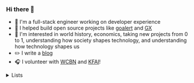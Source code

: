 ### Hi there 👋

- 🥞 I'm a full-stack engineer working on developer experience
- 💼 I helped build open source projects like [goalert](https://github.com/target/goalert) and [GX](https://github.com/great-expectations/great_expectations)
- 🧠 I'm interested in world history, economics, taking new projects from 0 to 1, understanding how society shapes technology, and understanding how technology shapes us
- ✏️ I write a [blog](https://dctalbot.nyc/)
- 🎧 I volunteer with [WCBN](http://floyd.wcbn.org:8000/wcbn-hd.mp3) and [KFAI](http://www.kfai.org/sites/default/stream/jplayer.html)!

 <details>
  <summary>Lists</summary>
  <h4>Videos</h4>

 - <a href="https://www.youtube.com/watch?v=SeAbvjM5Fhw">JS Code Golf</a>
 - <a href="https://www.youtube.com/watch?v=PAAkCSZUG1c">Go Proverbs</a>
 - <a href="https://www.youtube.com/watch?v=a9xAKttWgP4">APL Game of Life</a>
 - <a href="https://www.youtube.com/watch?v=PzEox3szeRc">"Good Enough" Architecture</a>
 - <a href="https://www.hytradboi.com/2022/uis-are-streaming-dags">UIs are streaming DAGs</a>
 - <a href="https://www.youtube.com/watch?v=KJcd9IckJj8">WANIX: Experimental Local-first Dev Environment</a>
 - <a href="https://www.youtube.com/watch?v=aOWIJ4Mgb2k">Bridging React Native Back to its Roots</a>
 - <a href="https://www.youtube.com/watch?v=x7cQ3mrcKaY">React: Rethinking best practices</a>
 - <a href="https://www.youtube.com/watch?v=haejb5rzKsM">Monoliths vs Microservices is Missing the Point</a>
 - <a href="https://www.youtube.com/watch?v=S_ipdVNSFlo">Python's abstract base classes</a>
 - <a href="https://www.youtube.com/watch?v=KClAPipnKqw">Technical leadership and glue work</a>
 
  
  <h4>Blogs</h4>

  - <a href="https://daverupert.com/2022/08/web-is-a-harsh-manager/">The web is a harsh manager</a>
  - <a href="http://www.paulgraham.com/makersschedule.html">The maker / manager schedule</a>
  - <a href="https://naggum.no/lugm-time.html">The Long, Painful History of Time</a>
  - <a href="https://lbruhmuller.medium.com/the-staff-engineer-statute-bff4f0cf1810">Staff Engineer Statute</a>
  - <a href="https://moxie.org/2022/01/07/web3-first-impressions.html">My first impressions of web3</a>
  - <a href="https://www.evanmiller.org/mathematical-hacker.html">The mathematical hacker</a>
  - <a href="https://swannodette.github.io/2013/12/17/the-future-of-javascript-mvcs/">The future of JS MVC's</a>
  - <a href="https://andreasjhkarlsson.github.io/jekyll/update/2023/12/27/4-billion-if-statements.html">4 billion if statements</a>
  - <a href="https://bvisness.me/you-cant/">You can’t do that because I hate you.</a>
  - <a href="https://macwright.com/2020/05/10/spa-fatigue.html">SPA Fatigue</a>
  - <a href="https://macwright.com/2020/10/28/if-not-spas.html">If not SPAs</a>
  - <a href="https://netflixtechblog.com/predictive-cpu-isolation-of-containers-at-netflix-91f014d856c7">Predictive CPU Isolation of containers</a>
  - <a href="https://ln.hixie.ch/?start=1674863881&order=-1&count=1">Deciding which bugs to fix</a>
  - <a href="https://norvig.com/21-days.html">Teach Yourself Programming in Ten Years</a>
 
  <h4>Papers</h4>

  - <a href="https://www.cs.cmu.edu/~rdriley/487/papers/Thompson_1984_ReflectionsonTrustingTrust.pdf">Reflections on Trusting Trust</a>
  - [Zanzibar](https://research.google/pubs/pub48190/) (Google)

 
  
</details> 
